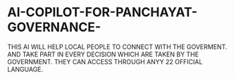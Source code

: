 # AI-COPILOT-FOR-PANCHAYAT-GOVERNANCE-
THIS AI WILL HELP LOCAL PEOPLE TO CONNECT WITH THE GOVERMENT. AND TAKE PART IN EVERY DECISION WHICH ARE TAKEN BY THE GOVERNMENT. THEY CAN ACCESS THROUGH ANYY 22 OFFICIAL LANGUAGE. 
